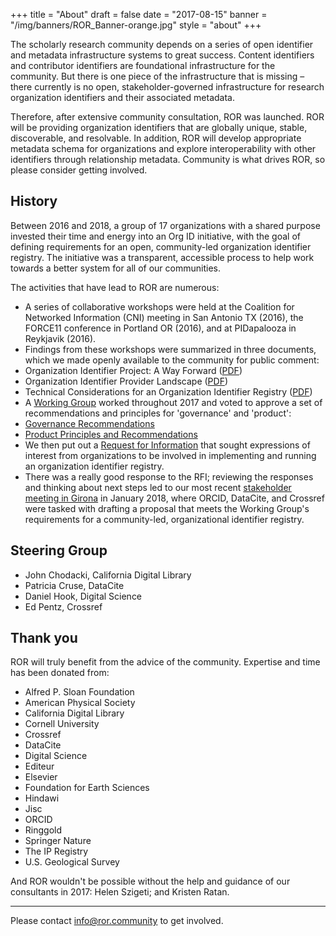 +++
title = "About"
draft = false
date = "2017-08-15"
banner = "/img/banners/ROR_Banner-orange.jpg"
style = "about"
+++

The scholarly research community depends on a series of open identifier and metadata infrastructure systems to great success. Content identifiers and contributor identifiers are foundational infrastructure for the community. But there is one piece of the infrastructure that is missing – there currently is no open, stakeholder-governed infrastructure for research organization identifiers and their associated metadata.

Therefore, after extensive community consultation, ROR was launched. ROR will be providing organization identifiers that are globally unique, stable, discoverable, and resolvable. In addition, ROR will develop appropriate metadata schema for organizations and explore interoperability with other identifiers through relationship metadata. Community is what drives ROR, so please consider getting involved.

## History

Between 2016 and 2018, a group of 17 organizations with a shared purpose invested their time and energy into an Org ID initiative, with the goal of defining requirements for an open, community-led organization identifier registry. The initiative was a transparent, accessible process to help work towards a better system for all of our communities.

The activities that have lead to ROR are numerous:

-   A series of collaborative workshops were held at the Coalition for Networked Information (CNI) meeting in San Antonio TX (2016), the FORCE11 conference in Portland OR (2016), and at PIDapalooza in Reykjavik (2016).
-   Findings from these workshops were summarized in three documents, which we made openly available to the community for public comment:
  -   Organization Identifier Project: A Way Forward ([PDF](https://doi.org/10.5438/2906))
  -   Organization Identifier Provider Landscape ([PDF](https://doi.org/10.5438/4716))
  -   Technical Considerations for an Organization Identifier Registry ([PDF](https://doi.org/10.5438/7885))
-   A [Working Group](https://orcid.org/content/organization-identifier-working-group) worked throughout 2017 and voted to approve a set of recommendations and principles for 'governance' and 'product':
  -   [Governance Recommendations](https://figshare.com/articles/ORG_ID_WG_Governance_Principles_and_Recommendations/5402002/1)
  -   [Product Principles and Recommendations](https://figshare.com/articles/ORG_ID_WG_Product_Principles_and_Recommendations/5402047/1)
-   We then put out a [Request for Information](https://doi.org/10.23640/07243.5458162.v1) that sought expressions of interest from organizations to be involved in implementing and running an organization identifier registry.
-   There was a really good response to the RFI; reviewing the responses and thinking about next steps led to our most recent [stakeholder meeting in Girona](https://orcid.org/content/2018-org-id-meeting) in January 2018, where ORCID, DataCite, and Crossref were tasked with drafting a proposal that meets the Working Group's requirements for a community-led, organizational identifier registry.

## Steering Group

* John Chodacki, California Digital Library
* Patricia Cruse, DataCite
* Daniel Hook, Digital Science
* Ed Pentz, Crossref

## Thank you

ROR will truly benefit from the advice of the community. Expertise and time has been donated from:

* Alfred P. Sloan Foundation
* American Physical Society
* California Digital Library
* Cornell University
* Crossref
* DataCite
* Digital Science
* Editeur
* Elsevier
* Foundation for Earth Sciences
* Hindawi
* Jisc
* ORCID
* Ringgold
* Springer Nature
* The IP Registry
* U.S. Geological Survey  

And ROR wouldn't be possible without the help and guidance of our consultants in 2017: Helen Szigeti; and Kristen Ratan.

---
Please contact [info@ror.community](mailto:info@ror.community) to get involved.
